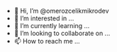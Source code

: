 - 👋 Hi, I’m @omerozcelikmikrodev
- 👀 I’m interested in ...
- 🌱 I’m currently learning ...
- 💞️ I’m looking to collaborate on ...
- 📫 How to reach me ...

<!---
omerozcelikmikrodev/omerozcelikmikrodev is a ✨ special ✨ repository because its `README.md` (this file) appears on your GitHub profile.
You can click the Preview link to take a look at your changes.
--->
